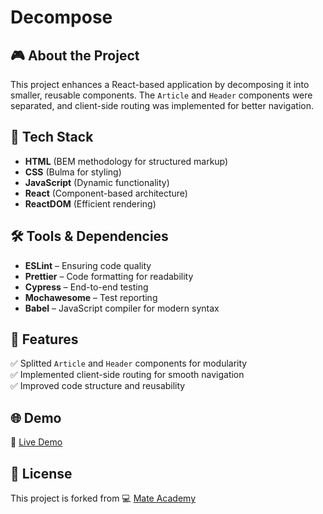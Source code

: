 # Decompose

## 🎮 About the Project
This project enhances a React-based application by decomposing it into smaller, reusable components. The `Article` and `Header` components were separated, and client-side routing was implemented for better navigation.

## 🚀 Tech Stack
- **HTML** (BEM methodology for structured markup)
- **CSS** (Bulma for styling)
- **JavaScript** (Dynamic functionality)
- **React** (Component-based architecture)
- **ReactDOM** (Efficient rendering)

## 🛠️ Tools & Dependencies
- **ESLint** – Ensuring code quality  
- **Prettier** – Code formatting for readability  
- **Cypress** – End-to-end testing  
- **Mochawesome** – Test reporting  
- **Babel** – JavaScript compiler for modern syntax  

## 📌 Features
✅ Splitted `Article` and `Header` components for modularity  
✅ Implemented client-side routing for smooth navigation  
✅ Improved code structure and reusability  

## 🌐 Demo
🔗 [Live Demo](https://AndriiZakharenko.github.io/decompose/)

## 📜 License
This project is forked from 💻 [Mate Academy](https://github.com/mate-academy/react_decompose)

